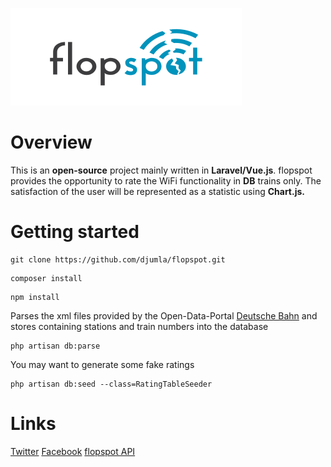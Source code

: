 ![flopspot Logo](/public/assets/logo.svg)

# Overview 

This is an **open-source** project mainly written in **Laravel/Vue.js**. flopspot provides the opportunity to rate the WiFi functionality 
in **DB** trains only. The satisfaction of the user will be represented as a statistic using **Chart.js.** 

# Getting started
```
git clone https://github.com/djumla/flopspot.git
```

```
composer install
```

```
npm install
```
Parses the xml files provided by the Open-Data-Portal [Deutsche Bahn](http://data.deutschebahn.com/dataset/data-wagenreihungsplan-soll-daten) and stores containing stations and train numbers into the database
```
php artisan db:parse
```
You may want to generate some fake ratings
```
php artisan db:seed --class=RatingTableSeeder
```

# Links

[Twitter](https://twitter.com/FlopspotDE)
[Facebook](https://www.facebook.com/Flopspot-160124607925841/)
[flopspot API](https://www.flopspot.de/swagger/dist/index.html)
